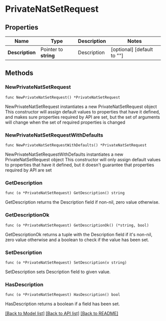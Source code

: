 # PrivateNatSetRequest

## Properties

Name | Type | Description | Notes
------------ | ------------- | ------------- | -------------
**Description** | Pointer to **string** | Description | [optional] [default to ""]

## Methods

### NewPrivateNatSetRequest

`func NewPrivateNatSetRequest() *PrivateNatSetRequest`

NewPrivateNatSetRequest instantiates a new PrivateNatSetRequest object
This constructor will assign default values to properties that have it defined,
and makes sure properties required by API are set, but the set of arguments
will change when the set of required properties is changed

### NewPrivateNatSetRequestWithDefaults

`func NewPrivateNatSetRequestWithDefaults() *PrivateNatSetRequest`

NewPrivateNatSetRequestWithDefaults instantiates a new PrivateNatSetRequest object
This constructor will only assign default values to properties that have it defined,
but it doesn't guarantee that properties required by API are set

### GetDescription

`func (o *PrivateNatSetRequest) GetDescription() string`

GetDescription returns the Description field if non-nil, zero value otherwise.

### GetDescriptionOk

`func (o *PrivateNatSetRequest) GetDescriptionOk() (*string, bool)`

GetDescriptionOk returns a tuple with the Description field if it's non-nil, zero value otherwise
and a boolean to check if the value has been set.

### SetDescription

`func (o *PrivateNatSetRequest) SetDescription(v string)`

SetDescription sets Description field to given value.

### HasDescription

`func (o *PrivateNatSetRequest) HasDescription() bool`

HasDescription returns a boolean if a field has been set.


[[Back to Model list]](../README.md#documentation-for-models) [[Back to API list]](../README.md#documentation-for-api-endpoints) [[Back to README]](../README.md)


